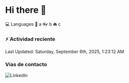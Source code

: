 # Hi there 👋

:computer: Languages
:pencil: a
:eyeglasses: b
:oncoming_automobile: c

### :zap: Actividad reciente
<!--RECENT_ACTIVITY:start-->
<!--RECENT_ACTIVITY:end-->
<!--RECENT_ACTIVITY:last_update-->
Last Updated: Saturday, September 6th, 2025, 1:23:12 AM
<!--RECENT_ACTIVITY:last_update_end-->

### Vías de contacto

![LinkedIn](https://www.linkedin.com/in/irving-hernández-226846205/)
